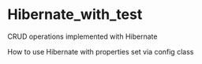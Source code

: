 # Hibernate_with_test

CRUD operations implemented with Hibernate

How to use Hibernate with properties set via config class
